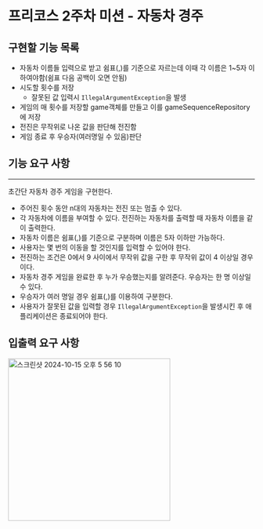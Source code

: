 # 프리코스 2주차 미션 - 자동차 경주

## 구현할 기능 목록
* 자동차 이름들 입력으로 받고 쉼표(,)를 기준으로 자르는데 이때 각 이름은 1~5자 이하여야함(쉼표 다음 공백이 오면 안됨)
* 시도할 횟수를 저장
  * 잘못된 값 입력시 ```IllegalArgumentException```을 발생
* 게임의 매 횟수를 저장할 game객체를 만들고 이를 gameSequenceRepository에 저장
* 전진은 무작위로 나온 값을 판단해 전진함
* 게임 종료 후 우승자(여러명일 수 있음)판단

## 기능 요구 사항
<hr>
초간단 자동차 경주 게임을 구현한다.

* 주어진 횟수 동안 n대의 자동차는 전진 또는 멈출 수 있다.
* 각 자동차에 이름을 부여할 수 있다. 전진하는 자동차를 출력할 때 자동차 이름을 같이 출력한다.
* 자동차 이름은 쉼표(,)를 기준으로 구분하며 이름은 5자 이하만 가능하다.
* 사용자는 몇 번의 이동을 할 것인지를 입력할 수 있어야 한다.
* 전진하는 조건은 0에서 9 사이에서 무작위 값을 구한 후 무작위 값이 4 이상일 경우이다.
* 자동차 경주 게임을 완료한 후 누가 우승했는지를 알려준다. 우승자는 한 명 이상일 수 있다.
* 우승자가 여러 명일 경우 쉼표(,)를 이용하여 구분한다.
* 사용자가 잘못된 값을 입력할 경우 ```IllegalArgumentException```을 발생시킨 후 애플리케이션은 종료되어야 한다.

## 입출력 요구 사항
<img width="331" alt="스크린샷 2024-10-15 오후 5 56 10" src="https://github.com/user-attachments/assets/da017500-50cb-472b-9490-80ec2a428f6a">

